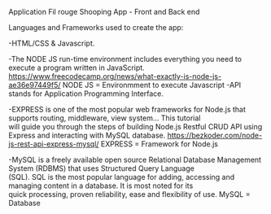 Application Fil rouge
Shooping App - Front and Back end

Languages and Frameworks used to create the app:

-HTML/CSS & Javascript.

-The NODE JS run-time environment includes everything you need to execute a program written in JavaScript.  https://www.freecodecamp.org/news/what-exactly-is-node-js-ae36e97449f5/ NODE JS = Environmment to execute Javascript
-API stands for Application Programming Interface. 

-EXPRESS is one of the most popular web frameworks for Node.js that supports routing, middleware, view system… This tutorial   
 will guide you through the steps of building Node.js Restful CRUD API using Express and interacting with MySQL database.  https://bezkoder.com/node-js-rest-api-express-mysql/ EXPRESS = Framework for Node.js

-MySQL is a freely available open source Relational Database Management System (RDBMS) that uses Structured Query Language  
 (SQL). SQL is the most popular language for adding, accessing and managing content in a database. It is most noted for its  
 quick processing, proven reliability, ease and flexibility of use. MySQL = Database
